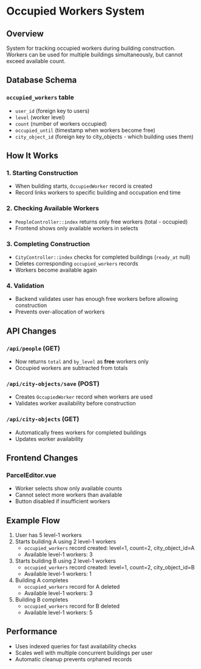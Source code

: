 # Occupied Workers System

## Overview
System for tracking occupied workers during building construction. Workers can be used for multiple buildings simultaneously, but cannot exceed available count.

## Database Schema

### `occupied_workers` table
- `user_id` (foreign key to users)
- `level` (worker level)
- `count` (number of workers occupied)
- `occupied_until` (timestamp when workers become free)
- `city_object_id` (foreign key to city_objects - which building uses them)

## How It Works

### 1. Starting Construction
- When building starts, `OccupiedWorker` record is created
- Record links workers to specific building and occupation end time

### 2. Checking Available Workers
- `PeopleController::index` returns only free workers (total - occupied)
- Frontend shows only available workers in selects

### 3. Completing Construction
- `CityController::index` checks for completed buildings (`ready_at` null)
- Deletes corresponding `occupied_workers` records
- Workers become available again

### 4. Validation
- Backend validates user has enough free workers before allowing construction
- Prevents over-allocation of workers

## API Changes

### `/api/people` (GET)
- Now returns `total` and `by_level` as **free** workers only
- Occupied workers are subtracted from totals

### `/api/city-objects/save` (POST)
- Creates `OccupiedWorker` record when workers are used
- Validates worker availability before construction

### `/api/city-objects` (GET)
- Automatically frees workers for completed buildings
- Updates worker availability

## Frontend Changes

### ParcelEditor.vue
- Worker selects show only available counts
- Cannot select more workers than available
- Button disabled if insufficient workers

## Example Flow

1. User has 5 level-1 workers
2. Starts building A using 2 level-1 workers
   - `occupied_workers` record created: level=1, count=2, city_object_id=A
   - Available level-1 workers: 3
3. Starts building B using 2 level-1 workers
   - `occupied_workers` record created: level=1, count=2, city_object_id=B
   - Available level-1 workers: 1
4. Building A completes
   - `occupied_workers` record for A deleted
   - Available level-1 workers: 3
5. Building B completes
   - `occupied_workers` record for B deleted
   - Available level-1 workers: 5

## Performance
- Uses indexed queries for fast availability checks
- Scales well with multiple concurrent buildings per user
- Automatic cleanup prevents orphaned records